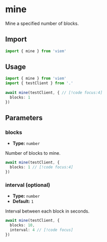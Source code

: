 # mine

Mine a specified number of blocks.

## Import 

```ts
import { mine } from 'viem'
```

## Usage

```ts
import { mine } from 'viem'
import { testClient } from '.'
 
await mine(testClient, { // [!code focus:4]
  blocks: 1
})
```

## Parameters

### blocks

- **Type:** `number`

Number of blocks to mine.

```ts
await mine(testClient, {
  blocks: 1 // [!code focus:4]
})
```

### interval (optional)

- **Type:** `number`
- **Default:** `1`

Interval between each block in seconds.

```ts
await mine(testClient, {
  blocks: 10,
  interval: 4 // [!code focus]
})
```